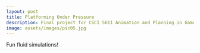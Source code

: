 ```yaml
---
layout: post
title: Platforming Under Pressure
description: Final project for CSCI 5611 Animation and Planning in Games
image: assets/images/pic05.jpg
---
```


Fun fluid simulations!
